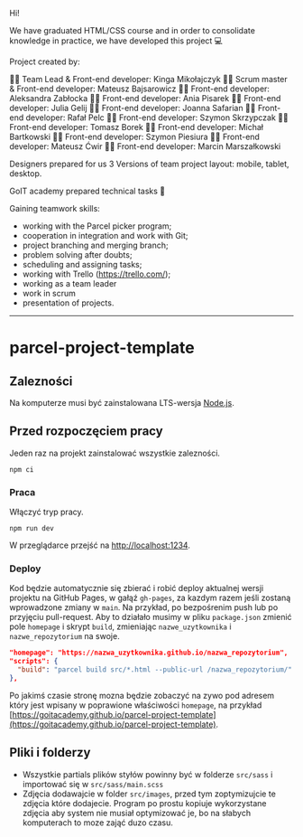Hi!

We have graduated HTML/CSS course and in order to consolidate knowledge in practice, we have developed this project 💻

Project created by:

👨‍🎓 Team Lead & Front-end developer: Kinga Mikołajczyk
👨‍🎓 Scrum master & Front-end developer: Mateusz Bajsarowicz
👨‍🎓 Front-end developer: Aleksandra Zabłocka
👨‍🎓 Front-end developer: Ania Pisarek
👨‍🎓 Front-end developer: Julia Gelij
👨‍🎓 Front-end developer: Joanna Safarian
👨‍🎓 Front-end developer: Rafał Pelc
👨‍🎓 Front-end developer: Szymon Skrzypczak
👨‍🎓 Front-end developer: Tomasz Borek
👨‍🎓 Front-end developer: Michał Bartkowski
👨‍🎓 Front-end developer: Szymon Piesiura
👨‍🎓 Front-end developer: Mateusz Ćwir 
👨‍🎓 Front-end developer: Marcin Marszałkowski


Designers prepared for us 3 Versions of team project layout: mobile, tablet, desktop.

GoIT academy prepared technical tasks 📖

Gaining teamwork skills:
- working with the Parcel picker program;
- cooperation in integration and work with Git;
- project branching and merging branch;
- problem solving after doubts;
- scheduling and assigning tasks;
- working with Trello (https://trello.com/);
- working as a team leader
- work in scrum
- presentation of projects.



-------------------------------------------------------------------------------------


# parcel-project-template

## Zalezności

Na komputerze musi być zainstalowana LTS-wersja [Node.js](https://nodejs.org/en/).

## Przed rozpoczęciem pracy

Jeden raz na projekt zainstalować wszystkie zalezności.

```shell
npm ci
```

### Praca

Włączyć tryp pracy.

```shell
npm run dev
```

W przeglądarce przejść na [http://localhost:1234](http://localhost:1234).

### Deploy

Kod będzie automatycznie się zbierać i robić deploy aktualnej wersji projektu 
na GitHub Pages, w gałąź `gh-pages`, za kazdym razem jeśli zostaną wprowadzone zmiany w `main`. Na przykład, po bezpośrenim push lub po przyjęciu pull-request. Aby to działało musimy w pliku `package.json` zmienić pole `homepage` i skrypt
`build`, zmieniając `nazwe_uzytkownika` i `nazwe_repozytorium` na swoje.

```json
"homepage": "https://nazwa_uzytkownika.github.io/nazwa_repozytorium",
"scripts": {
  "build": "parcel build src/*.html --public-url /nazwa_repozytorium/"
},
```

Po jakimś czasie stronę mozna będzie zobaczyć na zywo pod adresem który 
jest wpisany w poprawione właściwości `homepage`, na przykład
[https://goitacademy.github.io/parcel-project-template](https://goitacademy.github.io/parcel-project-template).

## Pliki i folderzy

- Wszystkie partials plików styłów powinny być w folderze `src/sass` i importować się w
  `src/sass/main.scss`
- Zdjęcia dodawajcie w folder `src/images`, przed tym zoptymizujcie te zdjęcia które dodajecie. Program po prostu 
  kopiuje wykorzystane zdjęcia aby system nie musiał optymizować je, bo na słabych komputerach 
  to moze zająć duzo czasu.
